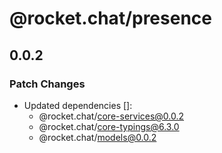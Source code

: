 # @rocket.chat/presence

## 0.0.2

### Patch Changes

- Updated dependencies []:
  - @rocket.chat/core-services@0.0.2
  - @rocket.chat/core-typings@6.3.0
  - @rocket.chat/models@0.0.2
